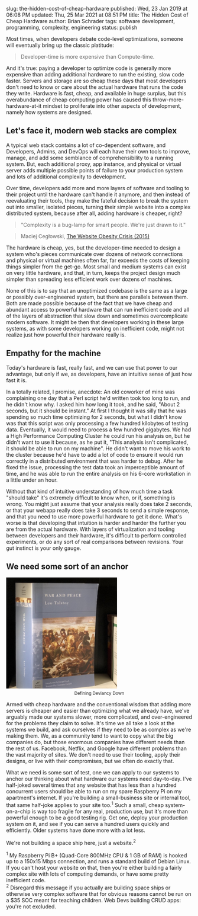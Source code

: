 slug: the-hidden-cost-of-cheap-hardware
published: Wed, 23 Jan 2019 at 06:08 PM
updated: Thu, 25 Mar 2021 at 08:51 PM
title: The Hidden Cost of Cheap Hardware
author: Brian Schrader
tags: software development, programming, complexity, engineering
status: publish

Most times, when developers debate code-level optimizations, someone will eventually bring up the classic platitude:

> Developer-time is more expensive than Compute-time.

And it's true: paying a developer to optimize code is generally more expensive than adding additional hardware to run the existing, slow code faster. Servers and storage are so cheap these days that most developers don't need to know or care about the actual hardware that runs the code they write. Hardware is fast, cheap, and available in huge surplus, but this overabundance of cheap computing power has caused this throw-more-hardware-at-it mindset to proliferate into other aspects of development, namely how systems are designed.


## Let's face it, modern web stacks are complex

A typical web stack contains a lot of co-dependent software, and Developers, Admins, and DevOps will each have their own tools to improve, manage, and add some semblance of comprehensibility to a running system. But, each additional proxy, app instance, and physical or virtual server adds multiple possible points of failure to your production system and lots of additional complexity to development.

Over time, developers add more and more layers of software and tooling to their project until the hardware can't handle it anymore, and then instead of reevaluating their tools, they make the fateful decision to break the system out into smaller, isolated pieces, turning their simple website into a complex distributed system, because after all, adding hardware is cheaper, right?

> "Complexity is a bug-lamp for smart people. We're just drawn to it."

> Maciej Cegłowski, [The Website Obesity Crisis (2015)][woc]

The hardware is cheap, yes, but the developer-time needed to design a system who's pieces communicate over dozens of network connections and physical or virtual machines often far, far exceeds the costs of keeping things simpler from the get-go. Most small and medium systems can exist on very little hardware, and that, in turn, keeps the project design much simpler than spreading less efficient work over dozens of machines.

None of this is to say that an unoptimized codebase is the same as a large or possibly over-engineered system, but there are parallels between them. Both are made possible because of the fact that we have cheap and abundant access to powerful hardware that can run inefficient code and all of the layers of abstraction that slow down and sometimes overcomplicate modern software. It might be then that developers working in these large systems, as with some developers working on inefficient code, might not realize just how powerful their hardware really is.


## Empathy for the machine

Today's hardware is fast, really fast, and we can use that power to our advantage, but only if we, as developers, have an intuitive sense of just how fast it is.

In a totally related, I promise, anecdote: An old coworker of mine was complaining one day that a Perl script he'd written took too long to run, and he didn't know why. I asked him how long it took, and he said, "About 2 seconds, but it should be instant." At first I thought it was silly that he was spending so much time optimizing for 2 seconds, but what I didn't know was that this script was only processing a few hundred kilobytes of testing data. Eventually, it would need to process a few hundred gigabytes. We had a High Performance Computing Cluster he could run his analysis on, but he didn't want to use it because, as he put it, "This analysis isn't complicated, it should be able to run on my machine". He didn't want to move his work to the cluster because he'd have to add a lot of code to ensure it would run correctly in a distributed environment that was harder to debug. After he fixed the issue, processing the test data took an imperceptible amount of time, and he was able to run the entire analysis on his 6-core workstation in a little under an hour.

Without that kind of intuitive understanding of how much time a task "should take" it's extremely difficult to know when, or if, something is wrong. You might just assume that your analysis really does take 2 seconds, or that your webapp really does take 3 seconds to send a simple response, and that you need to use more powerful hardware to get it done. What's worse is that developing that intuition is harder and harder the further you are from the actual hardware. With layers of virtualization and tooling between developers and their hardware, it's difficult to perform controlled experiments, or do any sort of real comparisons between revisions. Your gut instinct is your only gauge.


## We need some sort of an anchor

<div class="image-container">
    <img
        class="image-right"
        src="/images/blog/some-sort-of-a-rock.jpg"
        style="width:300px;"
    /><br />
    <caption><center><small>
    Defining Deviancy Down
    </small></center></caption>
</div>

Armed with cheap hardware and the conventional wisdom that adding more servers is cheaper and easier than optimizing what we already have, we've arguably made our systems slower, more complicated, and over-engineered for the problems they claim to solve. It's time we all take a look at the systems we build, and ask ourselves if they need to be as complex as we're making them. We, as a community tend to want to copy what the big companies do, but those enormous companies have different needs than the rest of us. Facebook, Netflix, and Google have different problems than the vast majority of sites. We don't need to use their tooling, apply their designs, or live with their compromises, but we often do exactly that.

What we need is some sort of test, one we can apply to our systems to anchor our thinking about what hardware our systems need day-to-day. I've half-joked several times that any website that has less than a hundred concurrent users should be able to run on my spare Raspberry Pi on my apartment's internet. If you're building a small-business site or internal tool, that same half-joke applies to your site too.<sup>1</sup> Such a  small, cheap system-on-a-chip is way too fragile for any real, production use, but it's more than powerful enough to be a good testing rig. Get one, deploy your production system on it, and see if you can serve a hundred users quickly and efficiently. Older systems have done more with a lot less.

We're not building a space ship here, just a website.<sup>2</sup>


<div class="footnote">
    <sup>1</sup> My Raspberry Pi B+ (Quad-Core 800MHz CPU & 1 GB of RAM) is hooked up to a 150x15 Mbps connection, and runs a standard build of Debian Linux. If you can't host your website on that, then you're either building a fairly complex site with lots of computing demands, or have some pretty inefficient code.<br />
    <sup>2</sup> Disregard this message if you actually are building space ships or otherwise very complex software that for obvious reasons cannot be run on a $35 SOC meant for teaching children. Web Devs building CRUD apps: you're not excluded.
</div>


[woc]: https://idlewords.com/talks/website_obesity.htm#top
